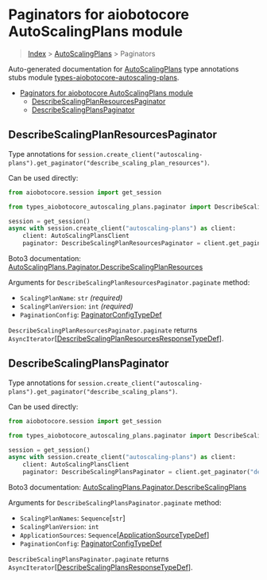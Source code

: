 <a id="paginators-for-aiobotocore-autoscalingplans-module"></a>

# Paginators for aiobotocore AutoScalingPlans module

> [Index](../README.md) > [AutoScalingPlans](./README.md) > Paginators

Auto-generated documentation for
[AutoScalingPlans](https://boto3.amazonaws.com/v1/documentation/api/latest/reference/services/autoscaling-plans.html#AutoScalingPlans)
type annotations stubs module
[types-aiobotocore-autoscaling-plans](https://pypi.org/project/types-aiobotocore-autoscaling-plans/).

- [Paginators for aiobotocore AutoScalingPlans module](#paginators-for-aiobotocore-autoscalingplans-module)
  - [DescribeScalingPlanResourcesPaginator](#describescalingplanresourcespaginator)
  - [DescribeScalingPlansPaginator](#describescalingplanspaginator)

<a id="describescalingplanresourcespaginator"></a>

## DescribeScalingPlanResourcesPaginator

Type annotations for
`session.create_client("autoscaling-plans").get_paginator("describe_scaling_plan_resources")`.

Can be used directly:

```python
from aiobotocore.session import get_session

from types_aiobotocore_autoscaling_plans.paginator import DescribeScalingPlanResourcesPaginator

session = get_session()
async with session.create_client("autoscaling-plans") as client:
    client: AutoScalingPlansClient
    paginator: DescribeScalingPlanResourcesPaginator = client.get_paginator("describe_scaling_plan_resources")
```

Boto3 documentation:
[AutoScalingPlans.Paginator.DescribeScalingPlanResources](https://boto3.amazonaws.com/v1/documentation/api/latest/reference/services/autoscaling-plans.html#AutoScalingPlans.Paginator.DescribeScalingPlanResources)

Arguments for `DescribeScalingPlanResourcesPaginator.paginate` method:

- `ScalingPlanName`: `str` *(required)*
- `ScalingPlanVersion`: `int` *(required)*
- `PaginationConfig`:
  [PaginatorConfigTypeDef](./type_defs.md#paginatorconfigtypedef)

`DescribeScalingPlanResourcesPaginator.paginate` returns
`AsyncIterator`\[[DescribeScalingPlanResourcesResponseTypeDef](./type_defs.md#describescalingplanresourcesresponsetypedef)\].

<a id="describescalingplanspaginator"></a>

## DescribeScalingPlansPaginator

Type annotations for
`session.create_client("autoscaling-plans").get_paginator("describe_scaling_plans")`.

Can be used directly:

```python
from aiobotocore.session import get_session

from types_aiobotocore_autoscaling_plans.paginator import DescribeScalingPlansPaginator

session = get_session()
async with session.create_client("autoscaling-plans") as client:
    client: AutoScalingPlansClient
    paginator: DescribeScalingPlansPaginator = client.get_paginator("describe_scaling_plans")
```

Boto3 documentation:
[AutoScalingPlans.Paginator.DescribeScalingPlans](https://boto3.amazonaws.com/v1/documentation/api/latest/reference/services/autoscaling-plans.html#AutoScalingPlans.Paginator.DescribeScalingPlans)

Arguments for `DescribeScalingPlansPaginator.paginate` method:

- `ScalingPlanNames`: `Sequence`\[`str`\]
- `ScalingPlanVersion`: `int`
- `ApplicationSources`:
  `Sequence`\[[ApplicationSourceTypeDef](./type_defs.md#applicationsourcetypedef)\]
- `PaginationConfig`:
  [PaginatorConfigTypeDef](./type_defs.md#paginatorconfigtypedef)

`DescribeScalingPlansPaginator.paginate` returns
`AsyncIterator`\[[DescribeScalingPlansResponseTypeDef](./type_defs.md#describescalingplansresponsetypedef)\].
